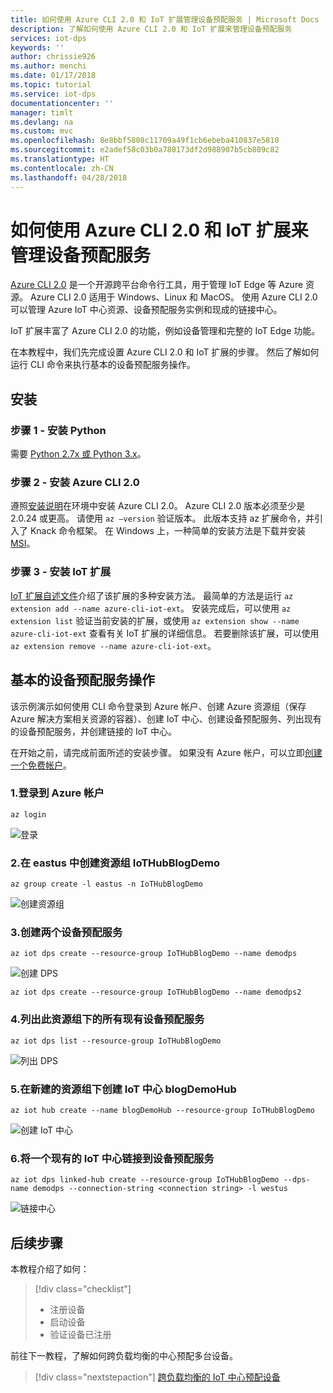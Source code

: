 ```yaml
---
title: 如何使用 Azure CLI 2.0 和 IoT 扩展管理设备预配服务 | Microsoft Docs
description: 了解如何使用 Azure CLI 2.0 和 IoT 扩展来管理设备预配服务
services: iot-dps
keywords: ''
author: chrissie926
ms.author: menchi
ms.date: 01/17/2018
ms.topic: tutorial
ms.service: iot-dps
documentationcenter: ''
manager: timlt
ms.devlang: na
ms.custom: mvc
ms.openlocfilehash: 8e8bbf5808c11709a49f1cb6ebeba410837e5810
ms.sourcegitcommit: e2adef58c03b0a780173df2d988907b5cb809c82
ms.translationtype: HT
ms.contentlocale: zh-CN
ms.lasthandoff: 04/28/2018
---
```

# <a name="how-to-use-azure-cli-20-and-the-iot-extension-to-manage-device-provisioning-services"></a>如何使用 Azure CLI 2.0 和 IoT 扩展来管理设备预配服务

[Azure CLI 2.0](https://docs.microsoft.com/cli/azure?view=azure-cli-latest) 是一个开源跨平台命令行工具，用于管理 IoT Edge 等 Azure 资源。 Azure CLI 2.0 适用于 Windows、Linux 和 MacOS。 使用 Azure CLI 2.0 可以管理 Azure IoT 中心资源、设备预配服务实例和现成的链接中心。

IoT 扩展丰富了 Azure CLI 2.0 的功能，例如设备管理和完整的 IoT Edge 功能。

在本教程中，我们先完成设置 Azure CLI 2.0 和 IoT 扩展的步骤。 然后了解如何运行 CLI 命令来执行基本的设备预配服务操作。 

## <a name="installation"></a>安装 

### <a name="step-1---install-python"></a>步骤 1 - 安装 Python

需要 [Python 2.7x 或 Python 3.x](https://www.python.org/downloads/)。

### <a name="step-2---install-azure-cli-20"></a>步骤 2 - 安装 Azure CLI 2.0

遵照[安装说明](https://docs.microsoft.com/cli/azure/install-azure-cli?view=azure-cli-latest)在环境中安装 Azure CLI 2.0。 Azure CLI 2.0 版本必须至少是 2.0.24 或更高。 请使用 `az –version` 验证版本。 此版本支持 az 扩展命令，并引入了 Knack 命令框架。 在 Windows 上，一种简单的安装方法是下载并安装 [MSI](https://aka.ms/InstallAzureCliWindows)。

### <a name="step-3---install-iot-extension"></a>步骤 3 - 安装 IoT 扩展

[IoT 扩展自述文件](https://github.com/Azure/azure-iot-cli-extension)介绍了该扩展的多种安装方法。 最简单的方法是运行 `az extension add --name azure-cli-iot-ext`。 安装完成后，可以使用 `az extension list` 验证当前安装的扩展，或使用 `az extension show --name azure-cli-iot-ext` 查看有关 IoT 扩展的详细信息。 若要删除该扩展，可以使用 `az extension remove --name azure-cli-iot-ext`。


## <a name="basic-device-provisioning-service-operations"></a>基本的设备预配服务操作
该示例演示如何使用 CLI 命令登录到 Azure 帐户、创建 Azure 资源组（保存 Azure 解决方案相关资源的容器）、创建 IoT 中心、创建设备预配服务、列出现有的设备预配服务，并创建链接的 IoT 中心。 

在开始之前，请完成前面所述的安装步骤。 如果没有 Azure 帐户，可以立即[创建一个免费帐户](https://azure.microsoft.com/free/?v=17.39a)。 


### <a name="1-log-in-to-the-azure-account"></a>1.登录到 Azure 帐户
  
    az login

![登录][1]

### <a name="2-create-a-resource-group-iothubblogdemo-in-eastus"></a>2.在 eastus 中创建资源组 IoTHubBlogDemo

    az group create -l eastus -n IoTHubBlogDemo

![创建资源组][2]


### <a name="3-create-two-device-provisioning-services"></a>3.创建两个设备预配服务

    az iot dps create --resource-group IoTHubBlogDemo --name demodps

![创建 DPS][3]

    az iot dps create --resource-group IoTHubBlogDemo --name demodps2

### <a name="4-list-all-the-existing-device-provisioning-services-under-this-resource-group"></a>4.列出此资源组下的所有现有设备预配服务

    az iot dps list --resource-group IoTHubBlogDemo

![列出 DPS][4]


### <a name="5-create-an-iot-hub-blogdemohub-under-the-newly-created-resource-group"></a>5.在新建的资源组下创建 IoT 中心 blogDemoHub

    az iot hub create --name blogDemoHub --resource-group IoTHubBlogDemo

![创建 IoT 中心][5]

### <a name="6-link-one-existing-iot-hub-to-a-device-provisioning-service"></a>6.将一个现有的 IoT 中心链接到设备预配服务

    az iot dps linked-hub create --resource-group IoTHubBlogDemo --dps-name demodps --connection-string <connection string> -l westus

![链接中心][5]

<!-- Images -->
[1]: ./media/how-to-manage-dps-with-cli/login.jpg
[2]: ./media/how-to-manage-dps-with-cli/create-resource-group.jpg
[3]: ./media/how-to-manage-dps-with-cli/create-dps.jpg
[4]: ./media/how-to-manage-dps-with-cli/list-dps.jpg
[5]: ./media/how-to-manage-dps-with-cli/create-hub.jpg
[6]: ./media/how-to-manage-dps-with-cli/link-hub.jpg


## <a name="next-steps"></a>后续步骤
本教程介绍了如何：

> [!div class="checklist"]
> * 注册设备
> * 启动设备
> * 验证设备已注册

前往下一教程，了解如何跨负载均衡的中心预配多台设备。 

> [!div class="nextstepaction"]
> [跨负载均衡的 IoT 中心预配设备](./tutorial-provision-multiple-hubs.md)
